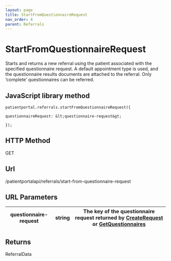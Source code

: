 ```yaml
---
layout: page
title: StartFromQuestionnaireRequest
nav_order: 4
parent: Referrals
---
```


# StartFromQuestionnaireRequestStarts and returns a new referral using the patient associated with the specified questionnaire request. A default appointment type is used, and the questionnaire results documents are attached to the referral. Only ‘complete’ questionnaires can be referred.## JavaScript library method```patientportal.referrals.startFromQuestionnaireRequest({questionnaireRequest: &lt;questionnaire-request&gt;});```## HTTP MethodGET## ****Url****/patientportalapi/referrals/start-from-questionnaire-request## URL Parameters| questionnaire-request | string | The key of the questionnaire request returned by [CreateRequest](#_CreateRequest) or [GetQuestionnaires](#_GetQuestionnaires) || --- | --- | --- |## ReturnsReferralData